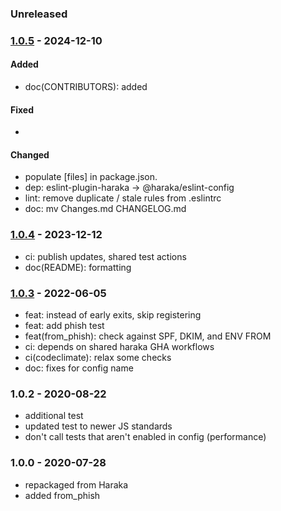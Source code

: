 
### Unreleased


### [1.0.5] - 2024-12-10

#### Added

- doc(CONTRIBUTORS): added

#### Fixed

- 

#### Changed

- populate [files] in package.json.
- dep: eslint-plugin-haraka -> @haraka/eslint-config
- lint: remove duplicate / stale rules from .eslintrc
- doc: mv Changes.md CHANGELOG.md

### [1.0.4] - 2023-12-12

- ci: publish updates, shared test actions
- doc(README): formatting 


### [1.0.3] - 2022-06-05

- feat: instead of early exits, skip registering
- feat: add phish test
- feat(from_phish): check against SPF, DKIM, and ENV FROM
- ci: depends on shared haraka GHA workflows
- ci(codeclimate): relax some checks
- doc: fixes for config name


### 1.0.2 - 2020-08-22

- additional test
- updated test to newer JS standards
- don't call tests that aren't enabled in config (performance)


### 1.0.0 - 2020-07-28

- repackaged from Haraka
- added from_phish

[1.0.3]: https://github.com/haraka/haraka-plugin-headers/releases/tag/1.0.3
[1.0.4]: https://github.com/haraka/haraka-plugin-headers/releases/tag/1.0.4
[1.0.5]: https://github.com/haraka/haraka-plugin-headers/releases/tag/1.0.5
